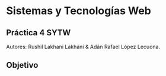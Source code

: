Sistemas y Tecnologías Web
=========
Práctica 4 SYTW
---------
Autores: Rushil Lakhani Lakhani & Adán Rafael López Lecuona.

Objetivo
-----


